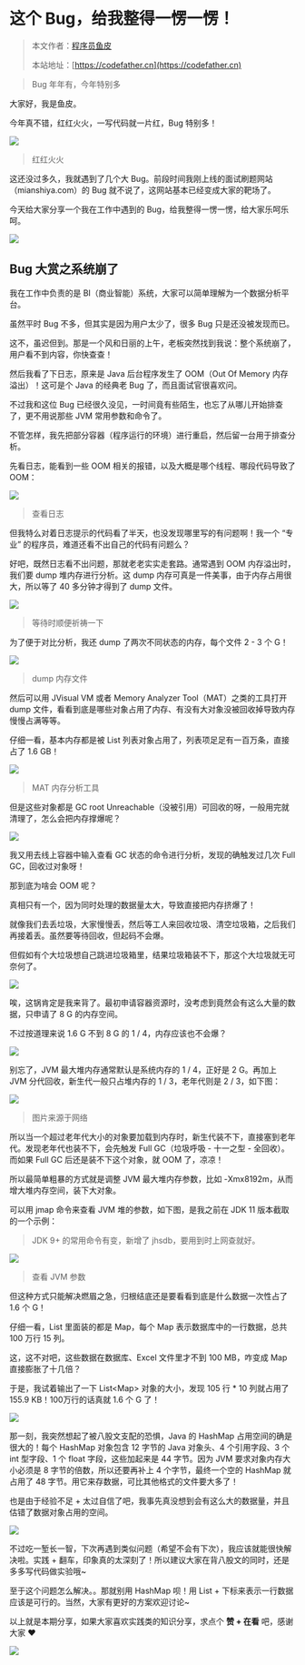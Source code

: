 # 这个 Bug，给我整得一愣一愣！

> 本文作者：[程序员鱼皮](https://yuyuanweb.feishu.cn/wiki/Abldw5WkjidySxkKxU2cQdAtnah)
>
> 本站地址：[https://codefather.cn](https://codefather.cn)

> Bug 年年有，今年特别多

大家好，我是鱼皮。

今年真不错，红红火火，一写代码就一片红，Bug 特别多！

![](https://pic.yupi.icu/5563/202311072022066.png)

> 红红火火

这还没过多久，我就遇到了几个大 Bug。前段时间我刚上线的面试刷题网站（mianshiya.com）的 Bug 就不说了，这网站基本已经变成大家的靶场了。

今天给大家分享一个我在工作中遇到的 Bug，给我整得一愣一愣，给大家乐呵乐呵。

![](https://pic.yupi.icu/5563/202311072022237.png)

## Bug 大赏之系统崩了

我在工作中负责的是 BI（商业智能）系统，大家可以简单理解为一个数据分析平台。

虽然平时 Bug 不多，但其实是因为用户太少了，很多 Bug 只是还没被发现而已。

这不，虽迟但到。那是一个风和日丽的上午，老板突然找到我说：整个系统崩了，用户看不到内容，你快查查！

然后我看了下日志，原来是 Java 后台程序发生了 OOM（Out Of Memory 内存溢出）！这可是个 Java 的经典老 Bug 了，而且面试官很喜欢问。

不过我和这位 Bug 已经很久没见，一时间竟有些陌生，也忘了从哪儿开始排查了，更不用说那些 JVM 常用参数和命令了。

不管怎样，我先把部分容器（程序运行的环境）进行重启，然后留一台用于排查分析。

先看日志，能看到一些 OOM 相关的报错，以及大概是哪个线程、哪段代码导致了 OOM：

![](https://pic.yupi.icu/5563/202311072022517.png)

> 查看日志

但我特么对着日志提示的代码看了半天，也没发现哪里写的有问题啊！我一个 “专业” 的程序员，难道还看不出自己的代码有问题么？

好吧，既然日志看不出问题，那就老老实实走套路。通常遇到 OOM 内存溢出时，我们要 dump 堆内存进行分析。这 dump 内存可真是一件美事，由于内存占用很大，所以等了 40 多分钟才得到了 dump 文件。

![](https://pic.yupi.icu/5563/202311072022934.jpeg)

> 等待时顺便祈祷一下

为了便于对比分析，我还 dump 了两次不同状态的内存，每个文件 2 - 3 个 G！

![](https://pic.yupi.icu/5563/202311072022916.png)

> dump 内存文件

然后可以用 JVisual VM 或者 Memory Analyzer Tool（MAT）之类的工具打开 dump 文件，看看到底是哪些对象占用了内存、有没有大对象没被回收掉导致内存慢慢占满等等。

仔细一看，基本内存都是被 List 列表对象占用了，列表项足足有一百万条，直接占了 1.6 GB！

![](https://pic.yupi.icu/5563/202311072022526.png)

> MAT 内存分析工具

但是这些对象都是 GC root Unreachable（没被引用）可回收的呀，一般用完就清理了，怎么会把内存撑爆呢？

![](https://pic.yupi.icu/5563/202311072022476.png)

我又用去线上容器中输入查看 GC 状态的命令进行分析，发现的确触发过几次 Full GC，回收过对象呀！

那到底为啥会 OOM 呢？

真相只有一个，因为同时处理的数据量太大，导致直接把内存挤爆了！

就像我们去丢垃圾，大家慢慢丢，然后等工人来回收垃圾、清空垃圾箱，之后我们再接着丢。虽然要等待回收，但起码不会爆。

但假如有个大垃圾想自己跳进垃圾箱里，结果垃圾箱装不下，那这个大垃圾就无可奈何了。

![](https://pic.yupi.icu/5563/202311072022383.jpeg)

唉，这锅肯定是我来背了。最初申请容器资源时，没考虑到竟然会有这么大量的数据，只申请了 8 G 的内存空间。

不过按道理来说 1.6 G 不到 8 G 的 1 / 4，内存应该也不会爆？

![](https://pic.yupi.icu/5563/202311072022476.png)

别忘了，JVM 最大堆内存通常默认是系统内存的 1 / 4，正好是 2 G。再加上 JVM 分代回收，新生代一般只占堆内存的 1 / 3，老年代则是 2 / 3，如下图：

![](https://pic.yupi.icu/5563/202311072022817.jpeg)

> 图片来源于网络

所以当一个超过老年代大小的对象要加载到内存时，新生代装不下，直接塞到老年代。发现老年代也装不下，会先触发 Full GC（垃圾呼吸 - 十一之型 - 全回收）。而如果 Full GC 后还是装不下这个对象，就 OOM 了，凉凉！

所以最简单粗暴的方式就是调整 JVM 最大堆内存参数，比如 -Xmx8192m，从而增大堆内存空间，装下大对象。

可以用 jmap 命令来查看 JVM 堆的参数，如下图，是我之前在 JDK 11 版本截取的一个示例：

> JDK 9+ 的常用命令有变，新增了 jhsdb，要用到时上网查就好。

![](https://pic.yupi.icu/5563/202311072022516.png)

> 查看 JVM 参数

但这种方式只能解决燃眉之急，归根结底还是要看看到底是什么数据一次性占了 1.6 个 G！

仔细一看，List 里面装的都是 Map，每个 Map 表示数据库中的一行数据，总共 100 万行 15 列。

这，这不对吧，这些数据在数据库、Excel 文件里才不到 100 MB，咋变成 Map 直接膨胀了十几倍？

于是，我试着输出了一下 List\<Map\> 对象的大小，发现 105 行 * 10 列就占用了 155.9 KB！100万行的话真就 1.6 个 G 了！

![](https://pic.yupi.icu/5563/202311072022276.png)

那一刻，我突然想起了被八股文支配的恐惧，Java 的 HashMap 占用空间的确是很大的！每个 HashMap 对象包含 12 字节的 Java 对象头、4 个引用字段、3 个 int 型字段、1 个 float 字段，这些加起来是 44 字节。因为 JVM 要求对象内存大小必须是 8 字节的倍数，所以还要再补上 4 个字节，最终一个空的 HashMap 就占用了 48 字节。用它来存数据，可比其他格式的文件要大多了！

也是由于经验不足 + 太过自信了吧，我事先真没想到会有这么大的数据量，并且估错了数据对象占用的空间。

![](https://pic.yupi.icu/5563/202311072022078.png)

不过吃一堑长一智，下次再遇到类似问题（希望不会有下次），我应该就能很快解决啦。实践 + 翻车，印象真的太深刻了！所以建议大家在背八股文的同时，还是多多写代码做实验哦~

至于这个问题怎么解决。。那就别用 HashMap 呗！用 List + 下标来表示一行数据应该是可行的。当然，大家有更好的方案欢迎讨论~

以上就是本期分享，如果大家喜欢实践类的知识分享，求点个 **赞 + 在看** 吧，感谢大家 ❤️

![](https://pic.yupi.icu/5563/202311072022171.png)
